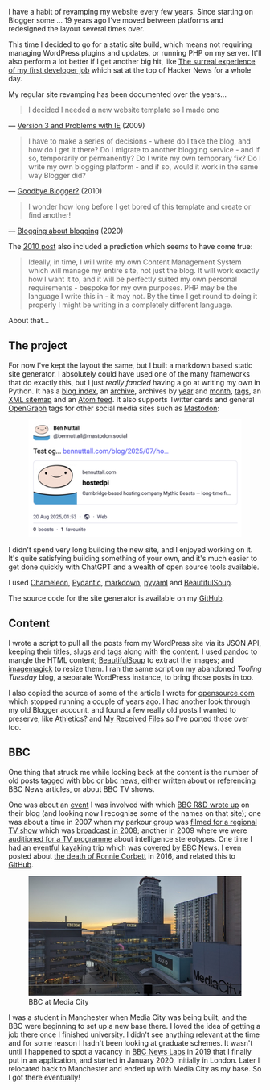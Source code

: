 I have a habit of revamping my website every few years. Since starting on Blogger some ... 19 years
ago I've moved between platforms and redesigned the layout several times over.

This time I decided to go for a static site build, which means not requiring managing WordPress
plugins and updates, or running PHP on my server. It'll also perform a lot better if I get another
big hit, like [The surreal experience of my first developer job](/blog/2021/04/the-surreal-experience-of-my-first-developer-job/)
which sat at the top of Hacker News for a whole day.

My regular site revamping has been documented over the years...

> I decided I needed a new website template so I made one

— [Version 3 and Problems with IE](/blog/2009/04/version-3-and-problems-with-ie/) (2009)

> I have to make a series of decisions - where do I take the blog, and how do I get it there? Do I
> migrate to another blogging service - and if so, temporarily or permanently? Do I write my own
> temporary fix? Do I write my own blogging platform - and if so, would it work in the same way
> Blogger did?

— [Goodbye Blogger?](/blog/2010/02/goodbye-blogger/) (2010)

> I wonder how long before I get bored of this template and create or find another!

— [Blogging about blogging](/blog/2020/05/blogging-about-blogging/) (2020)

The [2010 post](/blog/2010/02/goodbye-blogger/) also included a prediction which seems to have come
true:

> Ideally, in time, I will write my own Content Management System which will manage my entire site,
not just the blog. It will work exactly how I want it to, and it will be perfectly suited my own
personal requirements - bespoke for my own purposes. PHP may be the language I write this in - it
may not. By the time I get round to doing it properly I might be writing in a completely different
language.

About that...

## The project

For now I've kept the layout the same, but I built a markdown based static site generator. I
absolutely could have used one of the many frameworks that do exactly this, but I just
*really fancied* having a go at writing my own in Python. It has a [blog index](/blog/), an
[archive](/blog/archive/), archives by [year](/blog/2021/) and [month](/blog/2021/04/),
[tags](/blog/tags/), an [XML sitemap](/sitemap.xml) and an [Atom feed](/atom.xml). It also supports
Twitter cards and general [OpenGraph](https://ogp.me/) tags for other social media sites such as
[Mastodon](https://mastodon.social/):

<figure class="wp-block-image">
<img src="images/og.png" />
</figure>

I didn't spend very long building the new site, and I enjoyed working on it. It's quite satisfying
building something of your own, and it's much easier to get done quickly with ChatGPT and a wealth
of open source tools available.

I used [Chameleon](https://chameleon.readthedocs.io/en/latest/),
[Pydantic](https://docs.pydantic.dev/latest/), [markdown](https://pypi.org/project/Markdown/),
[pyyaml](https://pypi.org/project/PyYAML/) and [BeautifulSoup](https://pypi.org/project/beautifulsoup4/).

The source code for the site generator is available on my [GitHub](https://github.com/bennuttall/blog).

## Content

I wrote a script to pull all the posts from my WordPress site via its JSON API, keeping their
titles, slugs and tags along with the content. I used [pandoc](https://pandoc.org/) to mangle the
HTML content; [BeautifulSoup](https://pypi.org/project/beautifulsoup4/) to extract the images; and
[imagemagick](https://imagemagick.org/) to resize them. I ran the same script on my abandoned
*Tooling Tuesday* blog, a separate WordPress instance, to bring those posts in too.

I also copied the source of some of the article I wrote for [opensource.com](https://opensource.com/)
which stopped running a couple of years ago. I had another look through my old Blogger account, and
found a few really old posts I wanted to preserve, like [Athletics?](/blog/2008/09/athletics/) and 
[My Received Files](/blog/2007/01/my-received-files/) so I've ported those over too.

## BBC

One thing that struck me while looking back at the content is the number of old posts tagged with
[bbc](/blog/tags/bbc/) or [bbc news](/blog/tags/bbc-news/), either written about or referencing
BBC News articles, or about BBC TV shows.

One was about an [event](/blog/2012/04/hack-to-the-future/) I was involved with which
[BBC R&D wrote up](https://www.bbc.co.uk/blogs/researchanddevelopment/2012/04/teaching-coding-to-kids-at-hac.shtml)
on their blog (and looking now I recognise some of the names on that site); one was about a time in
2007 when my parkour group was [filmed for a regional TV show](/blog/2007/08/trace-gathering-2007/)
which was [broadcast in 2008](/2008/01/us-on-bbc-inside-out/); another in 2009 where we were
[auditioned for a TV programme](/blog/2009/04/lots-of-training-and-a-session-with-the-bbc/) about
intelligence stereotypes. One time I had an [eventful kayaking trip](https://bennuttall.com/blog/2012/10/hero-kayakers/)
which was [covered by BBC News](https://www.bbc.co.uk/news/uk-england-manchester-19735175). I even
posted about [the death of Ronnie Corbett](/blog/2016/03/fork-handles/) in 2016, and related this to
[GitHub](https://github.com/bennuttall/handles).

<figure class="wp-block-image">
<img src="images/media-city.jpg" />
<figcaption>BBC at Media City</figcaption>
</figure>

I was a student in Manchester when Media City was being built, and the BBC were beginning to set up
a new base there. I loved the idea of getting a job there once I finished university. I didn't see
anything relevant at the time and for some reason I hadn't been looking at graduate schemes. It
wasn't until I happened to spot a vacancy in [BBC News Labs](https://www.bbc.co.uk/rdnewslabs) in
2019 that I finally put in an application, and started in January 2020, initially in London. Later I
relocated back to Manchester and ended up with Media City as my base. So I got there eventually!